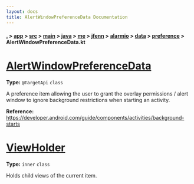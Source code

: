 ```yaml
---
layout: docs
title: AlertWindowPreferenceData Documentation
---
```

#### [.](./../../../../../../../../../index) > [app](./../../../../../../../../index) > [src](./../../../../../../../index) > [main](./../../../../../../index) > [java](./../../../../../index) > [me](./../../../../index) > [jfenn](./../../../index) > [alarmio](./../../index) > [data](./../index) > [preference](./index) > **AlertWindowPreferenceData.kt**

# [AlertWindowPreferenceData](https://github.com/fennifith/Alarmio/blob/master/app/src/main/java/me/jfenn/alarmio/data/preference/AlertWindowPreferenceData.kt#L26)

**Type:** `@TargetApi` `class`

A preference item allowing the user to grant the 
overlay permissions / alert window to ignore background 
restrictions when starting an activity. 









**Reference:** https://developer.android.com/guide/components/activities/background-starts 





# [ViewHolder](https://github.com/fennifith/Alarmio/blob/master/app/src/main/java/me/jfenn/alarmio/data/preference/AlertWindowPreferenceData.kt#L87)

**Type:** `inner` `class`

Holds child views of the current item. 













